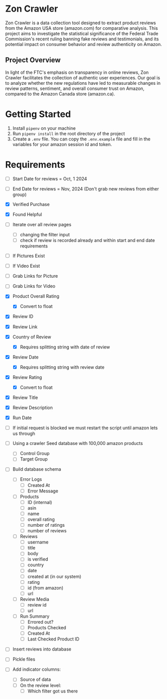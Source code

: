 # Zon Crawler

Zon Crawler is a data collection tool designed to extract product reviews from the Amazon USA store (amazon.com) for comparative analysis. This project aims to investigate the statistical significance of the Federal Trade Commission's recent ruling banning fake reviews and testimonials, and its potential impact on consumer behavior and review authenticity on Amazon.

## Project Overview

In light of the FTC's emphasis on transparency in online reviews, Zon Crawler facilitates the collection of authentic user experiences. Our goal is to analyze whether the new regulations have led to measurable changes in review patterns, sentiment, and overall consumer trust on Amazon, compared to the Amazon Canada store (amazon.ca).

# Getting Started

1. Install `pipenv` on your machine
2. Run `pipenv install` in the root directory of the project
3. Create a `.env` file. You can copy the `.env.example` file and fill in the variables for your amazon session id and token.

# Requirements

- [ ] Start Date for reviews = Oct, 1 2024
- [ ] End Date for reviews = Nov, 2024 (Don't grab new reviews from either group)

- [x] Verified Purchase
- [x] Found Helpful
- [ ] Iterate over all review pages
  - [ ] changing the filter input
  - [ ] check if review is recorded already and within start and end date requirements
- [ ] If Pictures Exist
- [ ] If Video Exist
- [ ] Grab Links for Picture
- [ ] Grab Links for Video
- [x] Product Overall Rating
  - [x] Convert to float
- [x] Review ID
- [x] Review Link
- [x] Country of Review
  - [x] Requires splitting string with date of review
- [x] Review Date
  - [x] Requires splitting string with review date
- [x] Review Rating
  - [x] Convert to float
- [x] Review Title
- [x] Review Description
- [x] Run Date
- [ ] If initial request is blocked we must restart the script until amazon lets us through
- [ ] Using a crawler Seed database with 100,000 amazon products
  - [ ] Control Group
  - [ ] Target Group
- [ ] Build database schema
  - [ ] Error Logs
    - [ ] Created At
    - [ ] Error Message
  - [ ] Products
    - [ ] ID (internal)
    - [ ] asin
    - [ ] name
    - [ ] overall rating
    - [ ] number of ratings
    - [ ] number of reviews
  - [ ] Reviews
    - [ ] username
    - [ ] title
    - [ ] body
    - [ ] is verified
    - [ ] country
    - [ ] date
    - [ ] created at (in our system)
    - [ ] rating
    - [ ] id (from amazon)
    - [ ] url
  - [ ] Review Media
    - [ ] review id
    - [ ] url
  - [ ] Run Summary
    - [ ] Errored out?
    - [ ] Products Checked
    - [ ] Created At
    - [ ] Last Checked Product ID
- [ ] Insert reviews into database
- [ ] Pickle files
- [ ] Add indicator columns:
  - [ ] Source of data
  - [ ] On the review level:
    - [ ] Which filter got us there
